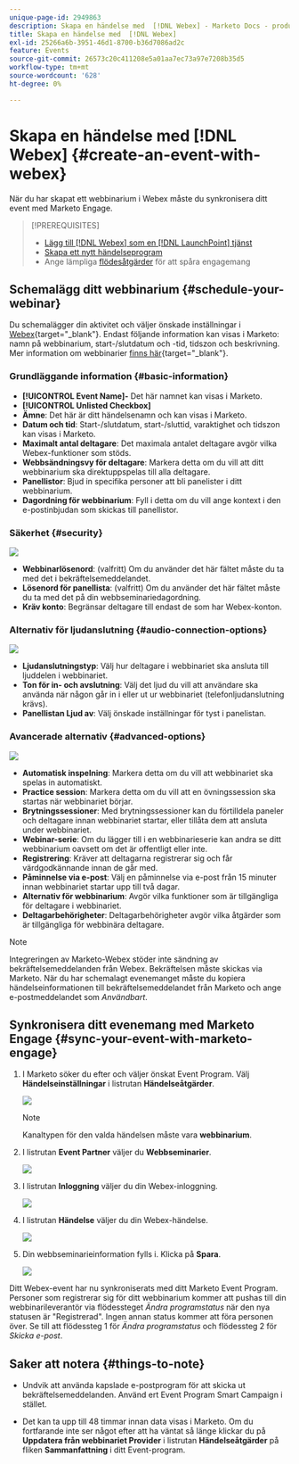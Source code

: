 ```yaml
---
unique-page-id: 2949863
description: Skapa en händelse med  [!DNL Webex] - Marketo Docs - produktdokumentation
title: Skapa en händelse med  [!DNL Webex]
exl-id: 25266a6b-3951-46d1-8700-b36d7086ad2c
feature: Events
source-git-commit: 26573c20c411208e5a01aa7ec73a97e7208b35d5
workflow-type: tm+mt
source-wordcount: '628'
ht-degree: 0%

---
```


# Skapa en händelse med [!DNL Webex] {#create-an-event-with-webex}

När du har skapat ett webbinarium i Webex måste du synkronisera ditt event med Marketo Engage.

>[!PREREQUISITES]
>
>* [Lägg till [!DNL Webex] som en [!DNL LaunchPoint] tjänst](/help/marketo/product-docs/administration/additional-integrations/add-webex-as-a-launchpoint-service.md)
>* [Skapa ett nytt händelseprogram](/help/marketo/product-docs/demand-generation/events/understanding-events/create-a-new-event-program.md)
>* Ange lämpliga [flödesåtgärder](/help/marketo/product-docs/core-marketo-concepts/smart-campaigns/flow-actions/add-a-flow-step-to-a-smart-campaign.md) för att spåra engagemang

## Schemalägg ditt webbinarium {#schedule-your-webinar}

Du schemalägger din aktivitet och väljer önskade inställningar i [Webex](https://www.webex.com/){target="_blank"}. Endast följande information kan visas i Marketo: namn på webbinarium, start-/slutdatum och -tid, tidszon och beskrivning. Mer information om webbinarier [finns här](https://help.webex.com/en-us/landing/ld-7srxjs-WebexWebinars/Webex-Webinars){target="_blank"}.

### Grundläggande information {#basic-information}

* **[!UICONTROL Event Name]-** Det här namnet kan visas i Marketo.
* **[!UICONTROL Unlisted Checkbox]**
* **Ämne**: Det här är ditt händelsenamn och kan visas i Marketo.
* **Datum och tid**: Start-/slutdatum, start-/sluttid, varaktighet och tidszon kan visas i Marketo.
* **Maximalt antal deltagare**: Det maximala antalet deltagare avgör vilka Webex-funktioner som stöds.
* **Webbsändningsvy för deltagare**: Markera detta om du vill att ditt webbinarium ska direktuppspelas till alla deltagare.
* **Panellistor**: Bjud in specifika personer att bli panelister i ditt webbinarium.
* **Dagordning för webbinarium**: Fyll i detta om du vill ange kontext i den e-postinbjudan som skickas till panellistor.

### Säkerhet {#security}

![](assets/create-an-event-with-webex-2.png)

* **Webbinarlösenord**: (valfritt) Om du använder det här fältet måste du ta med det i bekräftelsemeddelandet.
* **Lösenord för panellista**: (valfritt) Om du använder det här fältet måste du ta med det på din webbseminariedagordning.
* **Kräv konto**: Begränsar deltagare till endast de som har Webex-konton.

### Alternativ för ljudanslutning {#audio-connection-options}

![](assets/create-an-event-with-webex-3.png)

* **Ljudanslutningstyp**: Välj hur deltagare i webbinariet ska ansluta till ljuddelen i webbinariet.
* **Ton för in- och avslutning**: Välj det ljud du vill att användare ska använda när någon går in i eller ut ur webbinariet (telefonljudanslutning krävs).
* **Panellistan Ljud av**: Välj önskade inställningar för tyst i panelistan.

### Avancerade alternativ {#advanced-options}

![](assets/create-an-event-with-webex-4.png)

* **Automatisk inspelning**: Markera detta om du vill att webbinariet ska spelas in automatiskt.
* **Practice session**: Markera detta om du vill att en övningssession ska startas när webbinariet börjar.
* **Brytningssessioner**: Med brytningssessioner kan du förtilldela paneler och deltagare innan webbinariet startar, eller tillåta dem att ansluta under webbinariet.
* **Webinar-serie**: Om du lägger till i en webbinarieserie kan andra se ditt webbinarium oavsett om det är offentligt eller inte.
* **Registrering**: Kräver att deltagarna registrerar sig och får värdgodkännande innan de går med.
* **Påminnelse via e-post**: Välj en påminnelse via e-post från 15 minuter innan webbinariet startar upp till två dagar.
* **Alternativ för webbinarium**: Avgör vilka funktioner som är tillgängliga för deltagare i webbinariet.
* **Deltagarbehörigheter**: Deltagarbehörigheter avgör vilka åtgärder som är tillgängliga för webbinära deltagare.

>[!NOTE]
>
>Integreringen av Marketo-Webex stöder inte sändning av bekräftelsemeddelanden från Webex. Bekräftelsen måste skickas via Marketo. När du har schemalagt evenemanget måste du kopiera händelseinformationen till bekräftelsemeddelandet från Marketo och ange e-postmeddelandet som _Användbart_.

## Synkronisera ditt evenemang med Marketo Engage {#sync-your-event-with-marketo-engage}

1. I Marketo söker du efter och väljer önskat Event Program. Välj **Händelseinställningar** i listrutan **Händelseåtgärder**.

   ![](assets/create-an-event-with-webex-5.png)

   >[!NOTE]
   >
   >Kanaltypen för den valda händelsen måste vara **webbinarium**.

1. I listrutan **Event Partner** väljer du **Webbseminarier**.

   ![](assets/create-an-event-with-webex-6.png)

1. I listrutan **Inloggning** väljer du din Webex-inloggning.

   ![](assets/create-an-event-with-webex-7.png)

1. I listrutan **Händelse** väljer du din Webex-händelse.

   ![](assets/create-an-event-with-webex-8.png)

1. Din webbseminarieinformation fylls i. Klicka på **Spara**.

   ![](assets/create-an-event-with-webex-9.png)

Ditt Webex-event har nu synkroniserats med ditt Marketo Event Program. Personer som registrerar sig för ditt webbinarium kommer att pushas till din webbinarileverantör via flödessteget _Ändra programstatus_ när den nya statusen är &quot;Registrerad&quot;. Ingen annan status kommer att föra personen över. Se till att flödessteg 1 för _Ändra programstatus_ och flödessteg 2 för _Skicka e-post_.

## Saker att notera {#things-to-note}

* Undvik att använda kapslade e-postprogram för att skicka ut bekräftelsemeddelanden. Använd ert Event Program Smart Campaign i stället.

* Det kan ta upp till 48 timmar innan data visas i Marketo. Om du fortfarande inte ser något efter att ha väntat så länge klickar du på **Uppdatera från webbinariet Provider** i listrutan **Händelseåtgärder** på fliken **Sammanfattning** i ditt Event-program.
